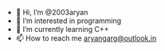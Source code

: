 - 👋 Hi, I’m @2003aryan
- 👀 I’m interested in programming
- 🌱 I’m currently learning C++
- 📫 How to reach me aryangarg@outlook.in

<!---
2003aryan/2003aryan is a ✨ special ✨ repository because its `README.md` (this file) appears on your GitHub profile.
You can click the Preview link to take a look at your changes.
--->
